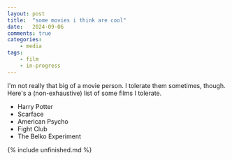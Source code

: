 ```yaml
---
layout: post
title:	"some movies i think are cool"
date:   2024-09-06 
comments: true
categories:
    - media 
tags:
    - film 
    - in-progress
---
```


I'm not really that big of a movie person. I tolerate them sometimes, though. Here's a (non-exhaustive) list of some films I tolerate.

- Harry Potter
- Scarface
- American Psycho
- Fight Club
- The Belko Experiment

{% include unfinished.md %}
